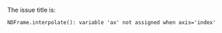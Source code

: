 The issue title is:

```text
NDFrame.interpolate(): variable 'ax' not assigned when axis='index'
```
